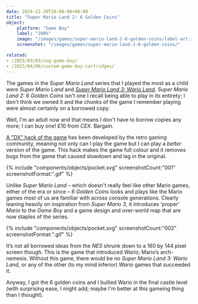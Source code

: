 ```yaml
---
date: 2024-12-30T10:00:00+00:00
title: "Super Mario Land 2: 6 Golden Coins"
object:
    platform: "Game Boy"
    label: "100%"
    image: "/images/games/super-mario-land-2-6-golden-coins/label-art.jpg"
    screenshot: "/images/games/super-mario-land-2-6-golden-coins/"

related: 
- /2025/03/03/svg-game-boy/
- /2025/04/06/custom-game-boy-cartridges/
---
```


The games in the *Super Mario Land* series that I played the most as a child were *Super Mario Land* and [*Super Mario Land 3: Wario Land*](/game/1728207180/). *Super Mario Land 2: 6 Golden Coins* isn't one I recall being able to play in its entirety; I don't think we owned it and the chunks of the game I remember playing were almost certainly on a borrowed copy.

Well, I'm an adult now and that means I don't have to borrow copies any more; I can buy one! £10 from *CEX*. Bargain.

[A "DX" hack of the game](https://www.romhacking.net/hacks/3784/) has been developed by the retro gaming community, meaning not only can I play the game but I can play a *better* version of the game. This hack makes the game full colour and it removes bugs from the game that caused slowdown and lag in the original.

{% include "components/objects/pocket.svg" screenshotCount:"001" screenshotFormat:".gif" %}

Unlike *Super Mario Land* – which doesn't really feel like other Mario games, either of the era or since – *6 Golden Coins* looks and plays like the Mario games most of us are familiar with across console generations. Clearly leaning heavily on inspiration from *Super Mario 3*, it introduces ‘proper’ *Mario* to the *Game Boy* and a game design and over-world map that are now staples of the series.

{% include "components/objects/pocket.svg" screenshotCount:"002" screenshotFormat:".gif" %}

It’s not all borrowed ideas from the *NES* shrunk down to a 160 by 144 pixel screen though. This is the game that introduced *Wario*; Mario’s arch-nemesis. Without this game, there would be no *Super Mario Land 3: Wario Land*, or any of the other (to my mind inferior) *Wario* games that succeeded it.

Anyway, I got the 6 golden coins and I bullied Wario in the final castle level (with surprising ease, I might add; maybe I'm better at this gameing thing than I thought).  